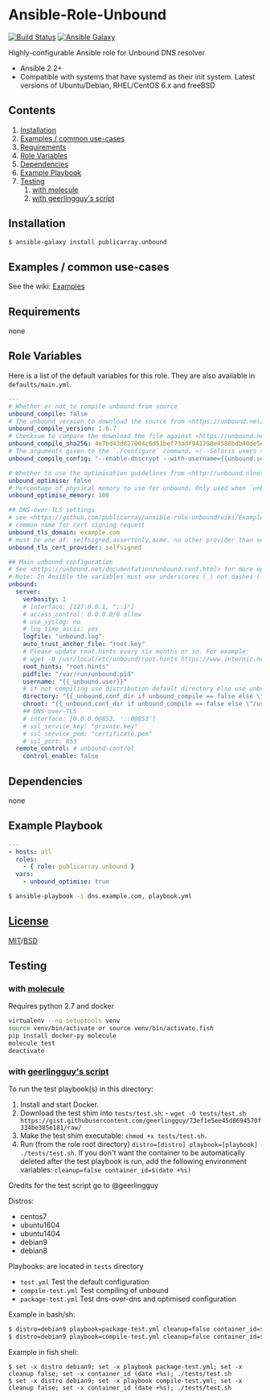 Ansible-Role-Unbound
=========

[![Build Status](https://travis-ci.com/publicarray/ansible-role-unbound.svg?token=DAqXkb6oM7gEUhTmp8BA&branch=master)](https://travis-ci.com/publicarray/ansible-role-unbound)
[![Ansible Galaxy](https://img.shields.io/badge/galaxy-publicarray.unbound-blue.svg?style=flat)](https://galaxy.ansible.com/publicarray/unbound/)

Highly-configurable Ansible role for Unbound DNS resolver

 - Ansible 2.2+
 - Compatible with systems that have systemd as their init system. Latest versions of Ubuntu/Debian, RHEL/CentOS 6.x and freeBSD

Contents
--------

 1. [Installation](#installation)
 1. [Examples / common use-cases](#examples--common-use-cases)
 1. [Requirements](#requirements)
 1. [Role Variables](#role-variables)
 1. [Dependencies](#dependencies)
 1. [Example Playbook](#example-playbook)
 1. [Testing](#testing)
    1. [with molecule](#with-molecule)
    1. [with geerlingguy's script](#with-geerlingguys-script)

Installation
------------

```bash
$ ansible-galaxy install publicarray.unbound
```

Examples / common use-cases
--------

See the wiki: [Examples](https://github.com/publicarray/ansible-role-unbound/wiki/Examples)

Requirements
------------

none

Role Variables
--------------

Here is a list of the default variables for this role. They are also available in `defaults/main.yml`.

```yml
---
# Whether or not to compile unbound from source
unbound_compile: false
# The unbound version to download the source from <https://unbound.net/download.html>
unbound_compile_version: 1.6.7
# Checksum to compare the download the file against <https://unbound.net/download.html>
unbound_compile_sha256: 4e7bd43d827004c6d51bef73adf941798e4588bdb40de5e79d89034d69751c9f
# The arguments given to the `./configure` command. <!--Solaris users should use --with-solaris-threads -->
unbound_compile_config: "--enable-dnscrypt --with-username={{unbound.server.username|default(unbound)}} --with-libevent --with-run-dir={{unbound.server.directory}} --with-conf-file={{unbound.server.directory}}/unbound.conf"

# Whether to use the optimisation guidelines from <http://unbound.nlnetlabs.nl/documentation/howto_optimise.html>
unbound_optimise: false
# Percentage of physical memory to use for unbound. Only used when `unbound_optimise` is true
unbound_optimise_memory: 100

## DNS-over-TLS settings
# see <https://github.com/publicarray/ansible-role-unbound/wiki/Examples#dns-over-tls> for an example
# common name for cert signing request
unbound_tls_domain: example.com
# must be one of: selfsigned,assertonly,acme. no other provider than selfsigned implemented just yet
unbound_tls_cert_provider: selfsigned

## Main unbound configuration
# See <https://unbound.net/documentation/unbound.conf.html> for more options and detailed descriptions
# Note: In Ansible the variables must use underscores (_) not dashes (-) as separators
unbound:
  server:
    verbosity: 1
    # interface: [127.0.0.1, "::1"]
    # access_control: 0.0.0.0/0 allow
    # use_syslog: no
    # log_time_ascii: yes
    logfile: "unbound.log"
    auto_trust_anchor_file: "root.key"
    # Please update root.hints every six months or so. For example:
    # wget -O /usr/local/etc/unbound/root.hints https://www.internic.net/domain/named.cache
    root_hints: "root.hints"
    pidfile: "/var/run/unbound.pid"
    username: "{{_unbound.user}}"
    # if not compiling use distribution default directory else use unbound default directory
    directory: "{{_unbound.conf_dir if unbound_compile == false else \"/usr/local/etc/unbound\"}}"
    chroot: "{{_unbound.conf_dir if unbound_compile == false else \"/usr/local/etc/unbound\"}}"
    ## DNS-over-TLS
    # interface: [0.0.0.0@853, '::0@853']
    # ssl_service_key: "private.key"
    # ssl_service_pem: "certificate.pem"
    # ssl_port: 853
  remote_control: # unbound-control
    control_enable: false
```



Dependencies
------------

none

Example Playbook
----------------

```yml
---
- hosts: all
  roles:
    - { role: publicarray.unbound }
  vars:
    - unbound_optimise: true
```

```bash
$ ansible-playbook -i dns.example.com, playbook.yml
```

[License](LICENCE)
-------

[MIT](https://opensource.org/licenses/MIT)/[BSD](https://opensource.org/licenses/BSD-2-Clause)

Testing
-------

### with [molecule](https://molecule.readthedocs.io)

Requires python 2.7 and docker

```bash
virtualenv --no-setuptools venv
source venv/bin/activate or source venv/bin/activate.fish
pip install docker-py molecule
molecule test
deactivate
```

### with [geerlingguy's script](https://gist.githubusercontent.com/geerlingguy/73ef1e5ee45d8694570f334be385e181)

To run the test playbook(s) in this directory:

  1. Install and start Docker.
  1. Download the test shim into `tests/test.sh`:
    - `wget -O tests/test.sh https://gist.githubusercontent.com/geerlingguy/73ef1e5ee45d8694570f334be385e181/raw/`
  1. Make the test shim executable: `chmod +x tests/test.sh`.
  1. Run (from the role root directory) `distro=[distro] playbook=[playbook] ./tests/test.sh`.
     If you don't want the container to be automatically deleted after the test playbook is run, add the following environment variables: `cleanup=false container_id=$(date +%s)`

Credits for the test script go to @geerlingguy

Distros:
 + centos7
 + ubuntu1604
 + ubuntu1404
 + debian9
 + debian8

Playbooks: are located in `tests` directory
 + `test.yml` Test the default configuration
 + `compile-test.yml` Test compiling of unbound
 + `package-test.yml` Test dns-over-dns and optimised configuration

Example in bash/sh:

```bash
$ distro=debian9 playbook=package-test.yml cleanup=false container_id=$(date +%s) ./tests/test.sh
$ distro=debian9 playbook=compile-test.yml cleanup=false container_id=$(date +%s) ./tests/test.sh
```

Example in fish shell:

```fish
$ set -x distro debian9; set -x playbook package-test.yml; set -x cleanup false; set -x container_id (date +%s); ./tests/test.sh
$ set -x distro debian9; set -x playbook compile-test.yml; set -x cleanup false; set -x container_id (date +%s); ./tests/test.sh
```
